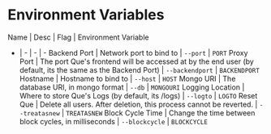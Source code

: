 Environment Variables
===

Name | Desc | Flag | Environment Variable
- | - | - | -
Backend Port | Network port to bind to | `--port` | `PORT`
Proxy Port | The port Que's frontend will be accessed at by the end user (by default, its the same as the Backend Port) | `--backendport` | `BACKENDPORT`
Hostname | Hostname to bind to | `--host` | `HOST`
Mongo URI | The database URI, in mongo format | `--db` | `MONGOURI`
Logging Location | Where to store Que's Logs (by default, its /logs) | `--logto` | `LOGTO`
Reset Que | Delete all users. After deletion, this process cannot be reverted. | `--treatasnew` | `TREATASNEW`
Block Cycle Time | Change the time between block cycles, in milliseconds | `--blockcycle` | `BLOCKCYCLE`
